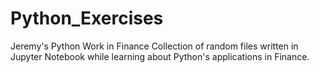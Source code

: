 # Python_Exercises
Jeremy's Python Work in Finance
Collection of random files written in Jupyter Notebook while learning about Python's applications in Finance.
